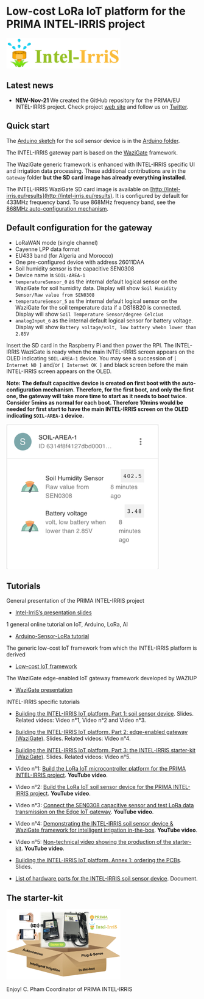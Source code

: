 Low-cost LoRa IoT platform for the PRIMA INTEL-IRRIS project
============================================================

<img src="https://github.com/CongducPham/PRIMA-Intel-IrriS/blob/main/images/intel-irris-logo.png" width="300">

Latest news
-----------

- **NEW-Nov-21** We created the GitHub repository for the PRIMA/EU INTEL-IRRIS project. Check project [web site](http://intel-irris.eu/) and follow us on [Twitter](https://twitter.com/Intel_IrriS).


Quick start
-----------

The [Arduino sketch](https://github.com/CongducPham/PRIMA-Intel-IrriS/tree/main/Arduino/Intelirris_Soil_Sensor) for the soil sensor device is in the [Arduino folder](https://github.com/CongducPham/PRIMA-Intel-IrriS/tree/main/Arduino).

The INTEL-IRRIS gateway part is based on the [WaziGate](https://github.com/Waziup/WaziGate) framework.

The WaziGate generic framework is enhanced with INTEL-IRRIS specific UI and irrigation data processing. These additional contributions are in the `Gateway` folder **but the SD card image has already everything installed**.

The INTEL-IRRIS WaziGate SD card image is available on [http://intel-irris.eu/results](http://intel-irris.eu/results). It is configured by default for 433MHz frequency band. To use 868MHz frequency band, see the [868MHz auto-configuration mechanism](https://github.com/CongducPham/PRIMA-Intel-IrriS/tree/main/Gateway/boot#example-1-set-intel-irris-wazigate-in-868mhz-version).

Default configuration for the gateway
---

- LoRaWAN mode (single channel)
- Cayenne LPP data format
- EU433 band (for Algeria and Morocco)
- One pre-configured device with address 26011DAA
- Soil humidity sensor is the capacitive SEN0308
- Device name is `SOIL-AREA-1`
- `temperatureSensor_0` as the internal default logical sensor on the WaziGate for soil humidity data. Display will show `Soil Humidity Sensor/Raw value from SEN0308`
- `temperatureSensor_5` as the internal default logical sensor on the WaziGate for the soil temperature data if a DS18B20 is connected. Display will show `Soil Temperature Sensor/degree Celcius`
- `analogInput_6` as the internal default logical sensor for battery voltage. Display will show `Battery voltage/volt, low battery whebn lower than 2.85V`

Insert the SD card in the Raspberry Pi and then power the RPI. The INTEL-IRRIS WaziGate is ready when the main INTEL-IRRIS screen appears on the OLED indicating `SOIL-AREA-1` device. You may see a succession of `[ Internet NO ]` and/or `[ Internet OK ]` and black screen before the main INTEL-IRRIS screen appears on the OLED.

**Note: The default capacitive device is created on first boot with the auto-configuration mechanism. Therefore, for the first boot, and only the first one, the gateway will take more time to start as it needs to boot twice. Consider 5mins as normal for each boot. Therefore 10mins would be needed for first start to have the main INTEL-IRRIS screen on the OLED indicating `SOIL-AREA-1` device.**

<img src="https://github.com/CongducPham/PRIMA-Intel-IrriS/blob/main/images/dashboard-voltage.png" width="400">

Tutorials
---------

General presentation of the PRIMA INTEL-IRRIS project

- [Intel-IrriS’s presentation slides](http://cpham.perso.univ-pau.fr/LORA/INTEL-IRRIS/Intel-Irris-presentation.pdf)

1 general online tutorial on IoT, Arduino, LoRa, AI 

- [Arduino-Sensor-LoRa tutorial](https://cpham.perso.univ-pau.fr/LORA/WAZIUP/tuto/index.html)

The generic low-cost IoT framework from which the INTEL-IRRIS platform is derived

- [Low-cost IoT framework](https://github.com/CongducPham/LowCostLoRaGw)

The WaziGate edge-enabled IoT gateway framework developed by WAZIUP

- [WaziGate presentation](https://www.waziup.io/documentation/wazigate/)

INTEL-IRRIS specific tutorials

- [Building the INTEL-IRRIS IoT platform. Part 1: soil sensor device](https://github.com/CongducPham/PRIMA-Intel-IrriS/blob/main/Tutorials/Intel-Irris-IOT-platform.pdf). Slides. Related videos: Video n°1, Video n°2 and Video n°3.

- [Building the INTEL-IRRIS IoT platform. Part 2: edge-enabled gateway (WaziGate)](https://github.com/CongducPham/PRIMA-Intel-IrriS/blob/main/Tutorials/Intel-Irris-edge-gateway.pdf). Slides. Related videos: Video n°4.

- [Building the INTEL-IRRIS IoT platform. Part 3: the INTEL-IRRIS starter-kit (WaziGate)](https://github.com/CongducPham/PRIMA-Intel-IrriS/blob/main/Tutorials/Intel-Irris-starter-kit.pdf). Slides. Related videos: Video n°5.

- Video n°1: [Build the LoRa IoT microcontroller platform for the PRIMA INTEL-IRRIS project](https://youtu.be/3jdQ0Uo0phQ). **YouTube video**.

- Video n°2: [Build the LoRa IoT soil sensor device for the PRIMA INTEL-IRRIS project](https://youtu.be/zcazzDbXvHk). **YouTube video**.

- Video n°3: [Connect the SEN0308 capacitive sensor and test LoRa data transmission on the Edge IoT gateway](https://youtu.be/n0YGan7_vUc). **YouTube video**.

- Video n°4: [Demonstrating the INTEL-IRRIS soil sensor device & WaziGate framework for intelligent irrigation in-the-box](https://youtu.be/j-1Nk0tv0xM). **YouTube video**. 

- Video n°5: [Non-technical video showing the production of the starter-kit](https://youtu.be/5nznRcIoe40). **YouTube video**.

- [Building the INTEL-IRRIS IoT platform. Annex 1: ordering the PCBs](https://github.com/CongducPham/PRIMA-Intel-IrriS/blob/main/Tutorials/Intel-Irris-PCB.pdf). Slides.

- [List of hardware parts for the INTEL-IRRIS soil sensor device](https://github.com/CongducPham/PRIMA-Intel-IrriS/blob/main/Tutorials/Intel-IrriS-low-cost-sensor-hardware-parts.pdf). Document.


The starter-kit
---------

<img src="https://github.com/CongducPham/PRIMA-Intel-IrriS/blob/main/images/starter-kit-bg-white.jpg" width="300">

Enjoy!
C. Pham
Coordinator of PRIMA INTEL-IRRIS